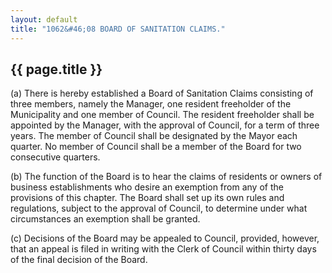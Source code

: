 ```yaml
---
layout: default 
title: "1062&#46;08 BOARD OF SANITATION CLAIMS."
---
```


{{ page.title }}
----------------

​(a) There is hereby established a Board of Sanitation Claims consisting
of three members, namely the Manager, one resident freeholder of the
Municipality and one member of Council. The resident freeholder shall be
appointed by the Manager, with the approval of Council, for a term of
three years. The member of Council shall be designated by the Mayor each
quarter. No member of Council shall be a member of the Board for two
consecutive quarters.

​(b) The function of the Board is to hear the claims of residents or
owners of business establishments who desire an exemption from any of
the provisions of this chapter. The Board shall set up its own rules and
regulations, subject to the approval of Council, to determine under what
circumstances an exemption shall be granted.

​(c) Decisions of the Board may be appealed to Council, provided,
however, that an appeal is filed in writing with the Clerk of Council
within thirty days of the final decision of the Board.
